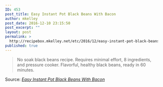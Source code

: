 ```yaml
---
ID: 453
post_title: Easy Instant Pot Black Beans With Bacon
author: mkelley
post_date: 2016-12-10 23:15:50
post_excerpt: ""
layout: post
permalink: >
  http://recipebox.mkelley.net/etc/2016/12/easy-instant-pot-black-beans-with-bacon/
published: true
---
```

<blockquote><a href="http://www.nomrecipes.com/easy-instant-pot-black-beans-with-bacon/"><img class="alignnone size-full" src="http://recipebox.mkelley.net/wp-content/uploads/2016/12/hqdefault.jpg" alt="" /></a>No soak black beans recipe. Requires minimal effort, 8 ingredients, and pressure cooker. Flavorful, healthy black beans, ready in 60 minutes.</blockquote>
Source: <em><a href="http://www.nomrecipes.com/easy-instant-pot-black-beans-with-bacon/">Easy Instant Pot Black Beans With Bacon</a></em>